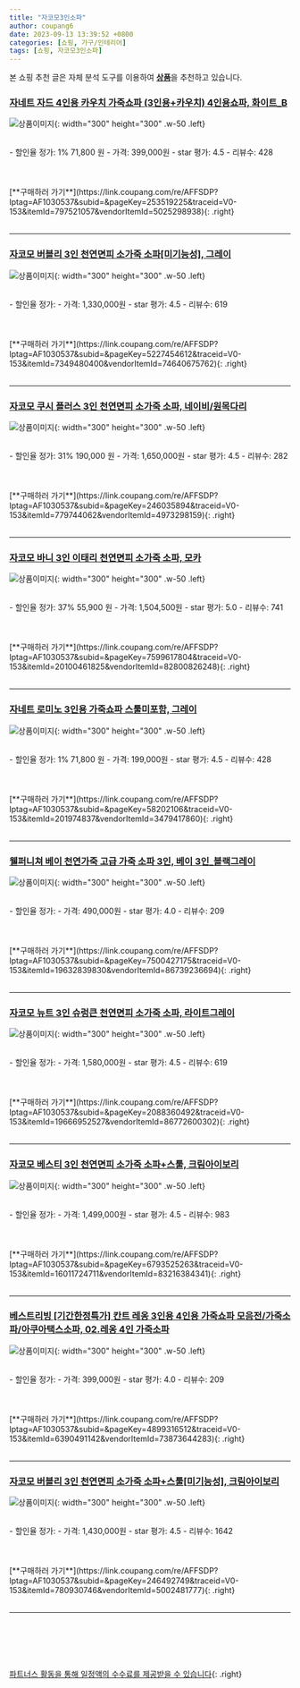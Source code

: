 ```yaml
---
title: "자코모3인소파"
author: coupang6
date: 2023-09-13 13:39:52 +0800
categories: [쇼핑, 가구/인테리어]
tags: [쇼핑, 자코모3인소파]
---
```


본 쇼핑 추천 글은 자체 분석 도구를 이용하여 [**상품**](https://link.coupang.com/a/bao1ui)을 추천하고 있습니다.

### [자네트 자드 4인용 카우치 가죽쇼파 (3인용+카우치) 4인용쇼파, 화이트_B](https://link.coupang.com/re/AFFSDP?lptag=AF1030537&subid=&pageKey=253519225&traceid=V0-153&itemId=797521057&vendorItemId=5025298938)

![상품이미지](https://thumbnail8.coupangcdn.com/thumbnails/remote/230x230ex/image/vendor_inventory/d70c/8495b804ab24790db4e0c8c258a9de6a05922019b3d7ce27f6288391407d.jpg){: width="300" height="300" .w-50 .left}


<br>
- 할인율 정가: 1%  71,800   원
- 가격: 399,000원
- star 평가: 4.5
- 리뷰수: 428
<br>
<br>
<br>
<br>
[**구매하러 가기**](https://link.coupang.com/re/AFFSDP?lptag=AF1030537&subid=&pageKey=253519225&traceid=V0-153&itemId=797521057&vendorItemId=5025298938){: .right}
<br>
<br>

---

### [자코모 버블리 3인 천연면피 소가죽 소파[미기능성], 그레이](https://link.coupang.com/re/AFFSDP?lptag=AF1030537&subid=&pageKey=5227454612&traceid=V0-153&itemId=7349480400&vendorItemId=74640675762)

![상품이미지](https://thumbnail9.coupangcdn.com/thumbnails/remote/230x230ex/image/vendor_inventory/8fdb/7ebe4dafc11cedef7e818be7eaa63b2e1a5741a93312894b086f84c79e19.jpg){: width="300" height="300" .w-50 .left}


<br>
- 할인율 정가: 
- 가격: 1,330,000원
- star 평가: 4.5
- 리뷰수: 619
<br>
<br>
<br>
<br>
[**구매하러 가기**](https://link.coupang.com/re/AFFSDP?lptag=AF1030537&subid=&pageKey=5227454612&traceid=V0-153&itemId=7349480400&vendorItemId=74640675762){: .right}
<br>
<br>

---

### [자코모 쿠시 플러스 3인 천연면피 소가죽 소파, 네이비/원목다리](https://link.coupang.com/re/AFFSDP?lptag=AF1030537&subid=&pageKey=246035894&traceid=V0-153&itemId=779744062&vendorItemId=4973298159)

![상품이미지](https://thumbnail10.coupangcdn.com/thumbnails/remote/230x230ex/image/vendor_inventory/7fed/f7e3e13c6afbc69fe76696f1847e0272ab8f1fc530c8520081192c527e96.jpg){: width="300" height="300" .w-50 .left}


<br>
- 할인율 정가: 31%  190,000   원
- 가격: 1,650,000원
- star 평가: 4.5
- 리뷰수: 282
<br>
<br>
<br>
<br>
[**구매하러 가기**](https://link.coupang.com/re/AFFSDP?lptag=AF1030537&subid=&pageKey=246035894&traceid=V0-153&itemId=779744062&vendorItemId=4973298159){: .right}
<br>
<br>

---

### [자코모 바니 3인 이태리 천연면피 소가죽 소파, 모카](https://link.coupang.com/re/AFFSDP?lptag=AF1030537&subid=&pageKey=7599617804&traceid=V0-153&itemId=20100461825&vendorItemId=82800826248)

![상품이미지](https://thumbnail7.coupangcdn.com/thumbnails/remote/230x230ex/image/vendor_inventory/5678/676f44e38d399da4d34a4d6f46321f34d6e69455c3b09c396546238166d3.jpg){: width="300" height="300" .w-50 .left}


<br>
- 할인율 정가: 37%  55,900   원
- 가격: 1,504,500원
- star 평가: 5.0
- 리뷰수: 741
<br>
<br>
<br>
<br>
[**구매하러 가기**](https://link.coupang.com/re/AFFSDP?lptag=AF1030537&subid=&pageKey=7599617804&traceid=V0-153&itemId=20100461825&vendorItemId=82800826248){: .right}
<br>
<br>

---

### [자네트 로미노 3인용 가죽쇼파 스툴미포함, 그레이](https://link.coupang.com/re/AFFSDP?lptag=AF1030537&subid=&pageKey=58202106&traceid=V0-153&itemId=201974837&vendorItemId=3479417860)

![상품이미지](https://thumbnail8.coupangcdn.com/thumbnails/remote/230x230ex/image/vendor_inventory/4da4/6bce0da2f1684fe7a4cc6f8b6f81104d4882e50c837d4f07b1cf55f59803.jpg){: width="300" height="300" .w-50 .left}


<br>
- 할인율 정가: 1%  71,800   원
- 가격: 199,000원
- star 평가: 4.5
- 리뷰수: 428
<br>
<br>
<br>
<br>
[**구매하러 가기**](https://link.coupang.com/re/AFFSDP?lptag=AF1030537&subid=&pageKey=58202106&traceid=V0-153&itemId=201974837&vendorItemId=3479417860){: .right}
<br>
<br>

---

### [웰퍼니쳐 베이 천연가죽 고급 가죽 소파 3인, 베이 3인_블랙그레이](https://link.coupang.com/re/AFFSDP?lptag=AF1030537&subid=&pageKey=7500427175&traceid=V0-153&itemId=19632839830&vendorItemId=86739236694)

![상품이미지](https://thumbnail8.coupangcdn.com/thumbnails/remote/230x230ex/image/vendor_inventory/2b33/9657ee6221614ed19d1dd6a3c40889ec4739fa449a81ee699543f321b0b2.jpg){: width="300" height="300" .w-50 .left}


<br>
- 할인율 정가: 
- 가격: 490,000원
- star 평가: 4.0
- 리뷰수: 209
<br>
<br>
<br>
<br>
[**구매하러 가기**](https://link.coupang.com/re/AFFSDP?lptag=AF1030537&subid=&pageKey=7500427175&traceid=V0-153&itemId=19632839830&vendorItemId=86739236694){: .right}
<br>
<br>

---

### [자코모 뉴트 3인 슈렁큰 천연면피 소가죽 소파, 라이트그레이](https://link.coupang.com/re/AFFSDP?lptag=AF1030537&subid=&pageKey=2088360492&traceid=V0-153&itemId=19666952527&vendorItemId=86772600302)

![상품이미지](https://thumbnail9.coupangcdn.com/thumbnails/remote/230x230ex/image/vendor_inventory/3b10/355cebfce7b64d729828396d25de42ac0234990287e6c165651cb82b7c6f.jpg){: width="300" height="300" .w-50 .left}


<br>
- 할인율 정가: 
- 가격: 1,580,000원
- star 평가: 4.5
- 리뷰수: 619
<br>
<br>
<br>
<br>
[**구매하러 가기**](https://link.coupang.com/re/AFFSDP?lptag=AF1030537&subid=&pageKey=2088360492&traceid=V0-153&itemId=19666952527&vendorItemId=86772600302){: .right}
<br>
<br>

---

### [자코모 베스티 3인 천연면피 소가죽 소파+스툴, 크림아이보리](https://link.coupang.com/re/AFFSDP?lptag=AF1030537&subid=&pageKey=6793525263&traceid=V0-153&itemId=16011724711&vendorItemId=83216384341)

![상품이미지](https://thumbnail6.coupangcdn.com/thumbnails/remote/230x230ex/image/vendor_inventory/d31f/7b2ab08dcb9dc755d74ff363ee3cc0dcb5f3744ebaaa739cc2b872457d74.jpg){: width="300" height="300" .w-50 .left}


<br>
- 할인율 정가: 
- 가격: 1,499,000원
- star 평가: 4.5
- 리뷰수: 983
<br>
<br>
<br>
<br>
[**구매하러 가기**](https://link.coupang.com/re/AFFSDP?lptag=AF1030537&subid=&pageKey=6793525263&traceid=V0-153&itemId=16011724711&vendorItemId=83216384341){: .right}
<br>
<br>

---

### [베스트리빙 [기간한정특가] 칸트 레옹 3인용 4인용 가죽쇼파 모음전/가죽소파/아쿠아택스소파, 02.레옹 4인 가죽소파](https://link.coupang.com/re/AFFSDP?lptag=AF1030537&subid=&pageKey=4899316512&traceid=V0-153&itemId=6390491142&vendorItemId=73873644283)

![상품이미지](https://thumbnail10.coupangcdn.com/thumbnails/remote/230x230ex/image/vendor_inventory/f260/8cfa5be24ec0f087d6b7f220f9f60a89fa9c190baf869177996af298eeb2.png){: width="300" height="300" .w-50 .left}


<br>
- 할인율 정가: 
- 가격: 399,000원
- star 평가: 4.0
- 리뷰수: 209
<br>
<br>
<br>
<br>
[**구매하러 가기**](https://link.coupang.com/re/AFFSDP?lptag=AF1030537&subid=&pageKey=4899316512&traceid=V0-153&itemId=6390491142&vendorItemId=73873644283){: .right}
<br>
<br>

---

### [자코모 버블리 3인 천연면피 소가죽 소파+스툴[미기능성], 크림아이보리](https://link.coupang.com/re/AFFSDP?lptag=AF1030537&subid=&pageKey=246492749&traceid=V0-153&itemId=780930746&vendorItemId=5002481777)

![상품이미지](https://thumbnail9.coupangcdn.com/thumbnails/remote/230x230ex/image/vendor_inventory/4d58/915022be037cc63044ea4a16ad2f5045c639cf59daea19d5a80692259e39.jpg){: width="300" height="300" .w-50 .left}


<br>
- 할인율 정가: 
- 가격: 1,430,000원
- star 평가: 4.5
- 리뷰수: 1642
<br>
<br>
<br>
<br>
[**구매하러 가기**](https://link.coupang.com/re/AFFSDP?lptag=AF1030537&subid=&pageKey=246492749&traceid=V0-153&itemId=780930746&vendorItemId=5002481777){: .right}
<br>
<br>

---
<br><br><br><br><br> [파트너스 활동을 통해 일정액의 수수료를 제공받을 수 있습니다](https://link.coupang.com/a/bao1ui){: .right}